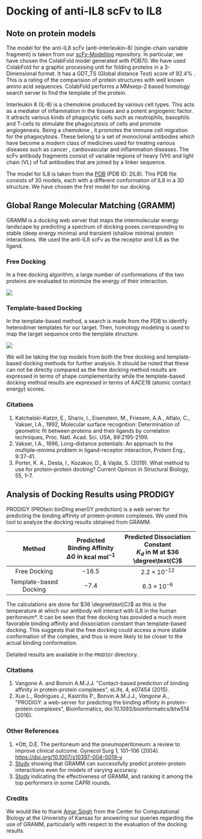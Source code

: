 # Docking of anti-IL8 scFv to IL8

## Note on protein models

The model for the anti-IL8 scFv (anti-interleukin-8) (single-chain variable fragment) is taken from our [scFv-Modelling](https://github.com/iGEMIISc/scFv-Modelling) repository. In particular, we have chosen the ColabFold model generated with PDB70. We have used ColabFold for a graphic processing unit for folding proteins in a 3-Dimensional format. It has a GDT_TS (Global distance Test) score of 92.4% . This is a rating of the comparision of protein structures with well known amino acid sequences. ColabFold performs a MMseqs-2 based homology search server to find the template of the protein.

Interleukin 8 (IL-8) is a chemokine produced by various cell types. This acts as a mediator of inflammation in the tissues and a potent angiogenic factor. It attracts various kinds of phagocytic cells such as neutrophils, basophils and T-cells to stimulate the phagocytosis of cells and promote angiogenesis.
Being a chemokine ,  it promotes the immune cell migration for the phagocytosis. These belong to a set of monoclonal antibodies which have become a modern class of medicines used for treating various diseases such as cancer , cardiovascular and inflammation diseases.
The scFv antibody fragments consist of variable regions of heavy (VH) and light chain (VL) of full antibodies that are joined by a linker sequence.

The model for IL8 is taken from the [PDB](https://www.rcsb.org/structure/2IL8) (PDB ID: 2IL8). This PDB file consists of 30 models, each with a different conformation of IL8 in a 3D structure. We have chosen the first model for our docking.

## Global Range Molecular Matching (GRAMM)

GRAMM is a docking web server that maps the intermolecular energy landscape by predicting a spectrum of docking poses corresponding to stable (deep energy minima) and transient (shallow minima) protein interactions. We used the anti-IL8 scFv as the receptor and IL8 as the ligand.

### Free Docking

In a free docking algorithm, a large number of conformations of the two proteins are evaluated to minimize the energy of their interaction. 

<img src="https://github.com/iGEMIISc/Docking-scFv-IL8/blob/master/GRAMM%20FreeDocking/model1.gif?raw=true">

### Template-based Docking

In the template-based method, a search is made from the PDB to identify heterodimer templates for our target. Then, homology modeling is used to map the target sequence onto the template structure.

<img src="https://github.com/iGEMIISc/Docking-scFv-IL8/blob/master/GRAMM%20Docking%20With%20Template/model1.gif?raw=true">

We will be taking the top models from both the free docking and template-based docking methods for further analysis. It should be noted that these can not be directly compared as the free docking method results are expressed in terms of shape complementarity while the template-based docking method results are expressed in terms of AACE18 (atomic contact energy) scores.

### Citations

1. Katchalski-Katzir, E., Shariv, I., Eisenstein, M., Friesem, A.A., Aflalo, C., Vakser, I.A., 1992, Molecular surface recognition: Determination of geometric fit between proteins and their ligands by correlation techniques, Proc. Natl. Acad. Sci. USA, 89:2195-2199.
2. Vakser, I.A., 1996, Long-distance potentials: An approach to the multiple-minima problem in ligand-receptor interaction, Protein Eng., 9:37-41.
3. Porter, K. A., Desta, I., Kozakov, D., & Vajda, S. (2019). What method to use for protein–protein docking? Current Opinion in Structural Biology, 55, 1–7.

## Analysis of Docking Results using PRODIGY

PRODIGY (PROtein binDIng enerGY prediction) is a web server for predicting the binding affinity of protein-protein complexes. We used this tool to analyze the docking results obtained from GRAMM.

| Method |  Predicted Binding Affinity <br> $\Delta G$ in $\text{kcal}~\text{mol}^{-1}$ | Predicted Dissociation Constant <br> $K_d$ in $\text{M}$ at $36 \degree\text{C}$ |
| :---: | :---: | :---: |
| Free Docking | $-16.5$ | $2.2 \times 10^{-12}$ |
| Template-based Docking | $-7.4$ | $6.3 \times 10^{-6}$ |

The calculations are done for $36 \degree\text{C}$ as this is the temperature at which our antibody will interact with IL8 in the human peritoneum*. It can be seen that free docking has provided a much more favorable binding affinity and dissociation constant than template-based docking. This suggests that the free docking could access a more stable conformation of the complex, and thus is more likely to be closer to the actual binding conformation.

Detailed results are available in the `PRODIGY` directory.

### Citations

1. Vangone A. and Bonvin A.M.J.J. "Contact-based prediction of binding affinity in protein-protein complexes", eLife, 4, e07454 (2015).
2. Xue L., Rodrigues J., Kastritis P., Bonvin A.M.J.J.*, Vangone A.*, "PRODIGY: a web-server for predicting the binding affinity in protein-protein complexes", Bioinformatics, doi:10.1093/bioinformatics/btw514 (2016).

### Other References

1. *Ott, D.E. The peritoneum and the pneumoperitoneum: a review to improve clinical outcome. Gynecol Surg 1, 101–106 (2004). https://doi.org/10.1007/s10397-004-0019-y
2. [Study](https://onlinelibrary.wiley.com/doi/10.1002/prot.25889) showing that GRAMM can successfully predict protein-protein interactions even for models of varying accuracy.
3. [Study](https://onlinelibrary.wiley.com/doi/10.1002/prot.25380) indicating the effectiveness of GRAMM, and ranking it among the top performers in some CAPRI rounds.

### Credits
We would like to thank [Amar Singh](https://compbio.ku.edu/people/amar-singh) from the Center for Computational Biology at the University of Kansas for answering our queries regarding the use of GRAMM, particularly with respect to the evaluation of the docking results. 
